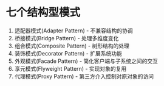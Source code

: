 # 七个结构型模式

1. 适配器模式(Adapter Pattern) - 不兼容结构的协调
2. 桥接模式(Bridge Pattern) - 处理多维度变化
3. 组合模式(Composite Pattern) - 树形结构的处理
4. 装饰模式(Decorator Pattern) - 扩展系统功能
5. 外观模式(Facade Pattern) - 简化客户端与子系统之间的交互
6. 享元模式(Flyweight Pattern) - 实现对象的复用
7. 代理模式(Proxy Pattern) - 第三方介入控制对原对象的访问